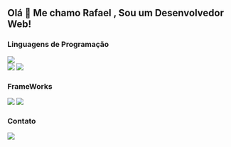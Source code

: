 ## Olá 👋 Me chamo Rafael , Sou um Desenvolvedor Web!

### Linguagens de Programação
  
<div>
   <a href="https://github.com/RafaDRF/nodeJS-rest">
    <img src="https://img.shields.io/badge/JavaScript-323330?style=for-the-badge&logo=javascript&logoColor=F7DF1E"> 
  </a>
<div/>
<img src="https://img.shields.io/badge/Python-3776AB?style=for-the-badge&logo=python&logoColor=white">
 
<img src="https://img.shields.io/badge/Ruby-CC342D?style=for-the-badge&logo=ruby&logoColor=white"> 

### FrameWorks
<img src="https://img.shields.io/badge/Vue.js-35495E?style=for-the-badge&logo=vue.js&logoColor=4FC08D"> 
<img src="https://img.shields.io/badge/Ruby_on_Rails-CC0000?style=for-the-badge&logo=ruby-on-rails&logoColor=white"> 

### Contato
<div>
  <a href="https://www.linkedin.com/in/rafael-dutra-ribas/" ><img src="https://img.shields.io/badge/LinkedIn-0077B5?style=for-the-badge&logo=linkedin&logoColor=white"><a/> 
<div/>
